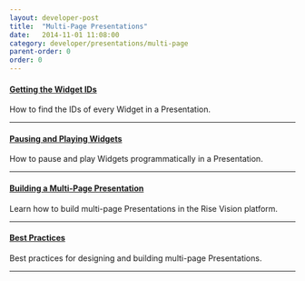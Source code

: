 ```yaml
---
layout: developer-post
title:  "Multi-Page Presentations"
date:   2014-11-01 11:08:00
category: developer/presentations/multi-page
parent-order: 0
order: 0
---
```


#### [Getting the Widget IDs]({{site.absoluteurl}}developer/presentations/multi-page/widget-ids)

How to find the IDs of every Widget in a Presentation.

***

#### [Pausing and Playing Widgets]({{site.absoluteurl}}developer/presentations/multi-page/pause-play)

How to pause and play Widgets programmatically in a Presentation.

***

#### [Building a Multi-Page Presentation]({{site.absoluteurl}}developer/presentations/multi-page/building)

Learn how to build multi-page Presentations in the Rise Vision platform.

***

#### [Best Practices]({{site.absoluteurl}}developer/presentations/multi-page/best-practices)

Best practices for designing and building multi-page Presentations.

***